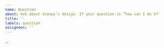 ```yaml
---
name: Question
about: Ask about Scanpy’s design. If your question is “how can I do X?”, then please look below ↓
title: ''
labels: question
assignees: ''
---
```


<!--
If you want to know how to use Scanpy, please ask in https://scanpy.discourse.group/
If you want to know about design decisions and the like, please ask below:
-->
...
